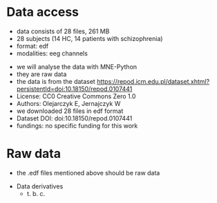 # Data access
+ data consists of 28 files, 261 MB
+ 28 subjects (14 HC, 14 patients with schizophrenia)
+ format: edf
+ modalities: eeg channels

- we will analyse the data with MNE-Python
- they are raw data
- the data is from the dataset https://repod.icm.edu.pl/dataset.xhtml?persistentId=doi:10.18150/repod.0107441
- License: CC0 Creative Commons Zero 1.0 
- Authors: Olejarczyk E, Jernajczyk W
- we downloaded 28 files in edf format
- Dataset DOI: doi:10.18150/repod.0107441
- fundings: no specific funding for this work

# Raw data

- the .edf files mentioned above should be raw data

* Data derivatives 
    - t. b. c.
